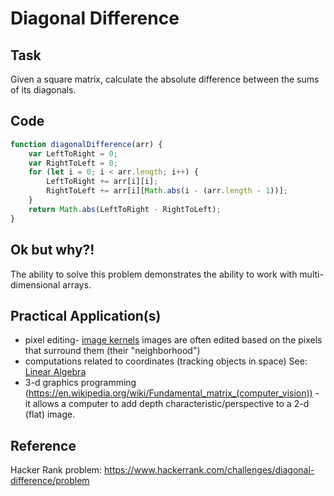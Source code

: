 # Diagonal Difference

## Task
Given a square matrix, calculate the absolute difference between the sums of its diagonals. 

## Code

```js
function diagonalDifference(arr) {
    var LeftToRight = 0;
    var RightToLeft = 0;
    for (let i = 0; i < arr.length; i++) {
        LeftToRight += arr[i][i];
        RightToLeft += arr[i][Math.abs(i - (arr.length - 1))];
    }
    return Math.abs(LeftToRight - RightToLeft);
}
```
## Ok but why?!

The ability to solve this problem demonstrates the ability to work with multi-dimensional arrays. 

## Practical Application(s)
- pixel editing- [image kernels](http://setosa.io/ev/image-kernels/) images are often edited based on the pixels that surround them (their "neighborhood")
- computations related to coordinates (tracking objects in space) See: [Linear Algebra](https://en.wikipedia.org/wiki/Linear_algebra)
- 3-d graphics programming (https://en.wikipedia.org/wiki/Fundamental_matrix_(computer_vision)) - it allows a computer to add depth characteristic/perspective to a 2-d (flat) image. 


## Reference
Hacker Rank problem: https://www.hackerrank.com/challenges/diagonal-difference/problem
